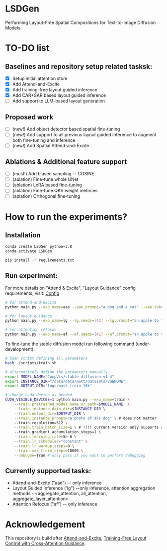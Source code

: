 # LSDGen
Performing Layout-Free Spatial Compositions for Text-to-Image Diffusion Models

# TO-DO list

## Baselines and repository setup related tasksk:
- [x] Setup initial attention store
- [x] Add Attend-and-Excite
- [x] Add training-free layout guided inference
- [x] Add CAR+SAR based layout guided inference
- [ ] Add support to LLM-based layout generation

## Proposed work
- [ ] (new!) Add object detector based spatial fine-tuning
- [ ] (new!) Add support to all previous layout guided inference to augment both fine-tuning and inference
- [ ] (new!) Add Spatial Attend-and-Excite

## Ablations & Additional feature support
- [ ] (must!) Add biased sampling -- COSINE
- [ ] (ablation) Fine-tune whole UNet
- [ ] (ablation) LoRA based fine-tuning
- [ ] (ablation) Fine-tune QKV weight metrices
- [ ] (ablation) Orthogonal fine-tuning

# How to run the experiments?

## Installation

```bash
conda create LSDGen python=3.8
conda activate LSDGen

pip install -r requirements.txt
```

## Run experiment:
For more details on "Attend & Excite", "Layout Guidance" config requirements, visit: [Config](utils/configs.py)
```bash
# for attend-and-excite
python main.py --exp_name=aae --aae.prompt="a dog and a cat" --aae.token_indices [2,5] --aae.seeds [42]

# for layout-guidance
python main.py --exp_name=lg --lg.seeds=[42] --lg.prompt="an apple to the right of the dog." --lg.phrases="dog;apple" --lg.bounding_box="[[[0.1, 0.2, 0.5, 0.8]],[[0.75, 0.6, 0.95, 0.8]]]" --lg.attention_aggregation_method="aggregate_attention"

# for attention refocus
python main.py --exp_name=af --af.seeds=[42] --af.prompt="an apple to the right of the dog." --af.phrases="dog;apple" --af.bounding_box="[[[0.1, 0.2, 0.5, 0.8]],[[0.75, 0.6, 0.95, 0.8]]]"
```

To fine-tune the stable diffusion model run following command (under-development):
```bash
# bash script defining all parameters
bash ./scripts/train.sh

# alternatively define the parameters manually
export MODEL_NAME="CompVis/stable-diffusion-v1-4"
export INSTANCE_DIR="/data/data/matt/datasets/VGENOME"
export OUTPUT_DIR="logs/mask_train_10k"

# change cuda device as needed
CUDA_VISIBLE_DEVICES=1 python main.py --exp_name=train \
    --train.pretrained_model_name_or_path=$MODEL_NAME  \
    --train.instance_data_dir=$INSTANCE_DIR \
    --train.output_dir=$OUTPUT_DIR \
    --train.instance_prompt="a photo of sks dog" \ # does not matter
    --train.resolution=512 \
    --train.train_batch_size=1 \ # !!!! current version only supports single batch size
    --train.gradient_accumulation_steps=1 \
    --train.learning_rate=5e-6 \
    --train.lr_scheduler="constant" \
    --train.lr_warmup_steps=0 \
    --train.max_train_steps=10000 \
    --debugme=True # only pass if you want to perform debugging

```

## Currently supported tasks:
* Attend-and-Excite ("aae") -- only inference
* Layout Guided inference ('lg") --only inference, attention aggregation methods - <aggregate_attention, all_attention, aggregate_layer_attention>
* Attention Refocus ("af") -- only inference


# Acknowledgement
This repository is build after [Attend-and-Excite](https://github.com/yuval-alaluf/Attend-and-Excite), [Training-Free Layout Control with Cross-Attention Guidance](https://github.com/silent-chen/layout-guidance).
